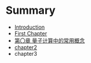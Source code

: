 # Summary

* [Introduction](README.md)
* [First Chapter](chapter1.md)
* [第〇章 量子计算中的常用概念](chapter0.md)
* [chapter2](chapter2.md)
* chapter3

